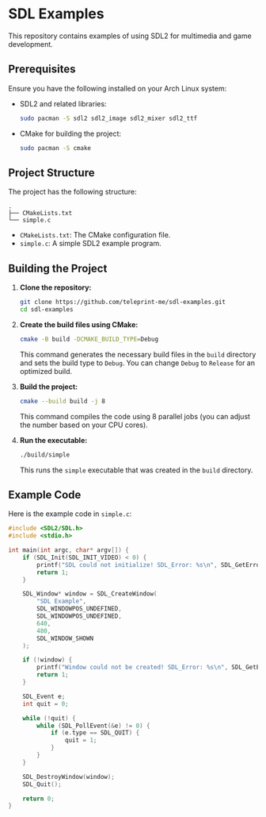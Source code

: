 # SDL Examples

This repository contains examples of using SDL2 for multimedia and game development.

## Prerequisites

Ensure you have the following installed on your Arch Linux system:

- SDL2 and related libraries:
  ```sh
  sudo pacman -S sdl2 sdl2_image sdl2_mixer sdl2_ttf
  ```

- CMake for building the project:
  ```sh
  sudo pacman -S cmake
  ```

## Project Structure

The project has the following structure:

```
.
├── CMakeLists.txt
└── simple.c
```

- `CMakeLists.txt`: The CMake configuration file.
- `simple.c`: A simple SDL2 example program.

## Building the Project

1. **Clone the repository:**
    ```sh
    git clone https://github.com/teleprint-me/sdl-examples.git
    cd sdl-examples
    ```

2. **Create the build files using CMake:**
    ```sh
    cmake -B build -DCMAKE_BUILD_TYPE=Debug
    ```

    This command generates the necessary build files in the `build` directory and sets the build type to `Debug`. You can change `Debug` to `Release` for an optimized build.

3. **Build the project:**
    ```sh
    cmake --build build -j 8
    ```

    This command compiles the code using 8 parallel jobs (you can adjust the number based on your CPU cores).

4. **Run the executable:**
    ```sh
    ./build/simple
    ```

    This runs the `simple` executable that was created in the `build` directory.

## Example Code

Here is the example code in `simple.c`:

```c
#include <SDL2/SDL.h>
#include <stdio.h>

int main(int argc, char* argv[]) {
    if (SDL_Init(SDL_INIT_VIDEO) < 0) {
        printf("SDL could not initialize! SDL_Error: %s\n", SDL_GetError());
        return 1;
    }

    SDL_Window* window = SDL_CreateWindow(
        "SDL Example",
        SDL_WINDOWPOS_UNDEFINED,
        SDL_WINDOWPOS_UNDEFINED,
        640,
        480,
        SDL_WINDOW_SHOWN
    );

    if (!window) {
        printf("Window could not be created! SDL_Error: %s\n", SDL_GetError());
        return 1;
    }

    SDL_Event e;
    int quit = 0;

    while (!quit) {
        while (SDL_PollEvent(&e) != 0) {
            if (e.type == SDL_QUIT) {
                quit = 1;
            }
        }
    }

    SDL_DestroyWindow(window);
    SDL_Quit();

    return 0;
}
```
